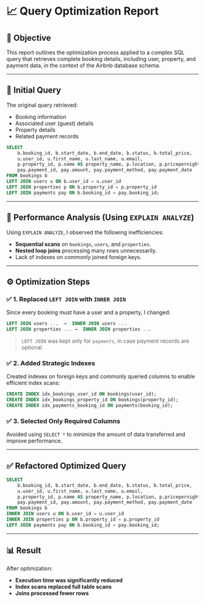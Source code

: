 # 📈 Query Optimization Report

## 🎯 Objective

This report outlines the optimization process applied to a complex SQL query that retrieves complete booking details, including user, property, and payment data, in the context of the Airbnb database schema.

---

## 📝 Initial Query

The original query retrieved:

- Booking information
- Associated user (guest) details
- Property details
- Related payment records

```sql
SELECT
    b.booking_id, b.start_date, b.end_date, b.status, b.total_price,
    u.user_id, u.first_name, u.last_name, u.email,
    p.property_id, p.name AS property_name, p.location, p.pricepernight,
    pay.payment_id, pay.amount, pay.payment_method, pay.payment_date
FROM bookings b
LEFT JOIN users u ON b.user_id = u.user_id
LEFT JOIN properties p ON b.property_id = p.property_id
LEFT JOIN payments pay ON b.booking_id = pay.booking_id;
```

---

## 🧪 Performance Analysis (Using `EXPLAIN ANALYZE`)

Using `EXPLAIN ANALYZE`, I observed the following inefficiencies:

- **Sequential scans** on `bookings`, `users`, and `properties`.
- **Nested loop joins** processing many rows unnecessarily.
- Lack of indexes on commonly joined foreign keys.

---

## ⚙️ Optimization Steps

### ✅ 1. Replaced `LEFT JOIN` with `INNER JOIN`

Since every booking must have a user and a property, I changed:

```sql
LEFT JOIN users ...  →  INNER JOIN users ...
LEFT JOIN properties ... →  INNER JOIN properties ...
```

> `LEFT JOIN` was kept only for `payments`, in case payment records are optional.

### ✅ 2. Added Strategic Indexes

Created indexes on foreign keys and commonly queried columns to enable efficient index scans:

```sql
CREATE INDEX idx_bookings_user_id ON bookings(user_id);
CREATE INDEX idx_bookings_property_id ON bookings(property_id);
CREATE INDEX idx_payments_booking_id ON payments(booking_id);
```

### ✅ 3. Selected Only Required Columns

Avoided using `SELECT *` to minimize the amount of data transferred and improve performance.

---

## ✅ Refactored Optimized Query

```sql
SELECT
    b.booking_id, b.start_date, b.end_date, b.status, b.total_price,
    u.user_id, u.first_name, u.last_name, u.email,
    p.property_id, p.name AS property_name, p.location, p.pricepernight,
    pay.payment_id, pay.amount, pay.payment_method, pay.payment_date
FROM bookings b
INNER JOIN users u ON b.user_id = u.user_id
INNER JOIN properties p ON b.property_id = p.property_id
LEFT JOIN payments pay ON b.booking_id = pay.booking_id;
```

---

## 📊 Result

After optimization:

- **Execution time was significantly reduced**
- **Index scans replaced full table scans**
- **Joins processed fewer rows**
